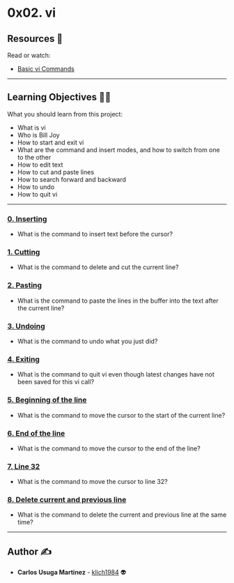 # 0x02. vi

## Resources :eyes:
Read or watch:
* [Basic vi Commands](https://intranet.hbtn.io/rltoken/TvhnXN1GAP7Et5OSuceGqw)

---
## Learning Objectives :technologist:
What you should learn from this project:

* What is vi
* Who is Bill Joy
* How to start and exit vi
* What are the command and insert modes, and how to switch from one to the other
* How to edit text
* How to cut and paste lines
* How to search forward and backward
* How to undo
* How to quit vi

---

### [0. Inserting](./0-inserting)
* What is the command to insert text before the cursor?


### [1. Cutting](./1-cutting)
* What is the command to delete and cut the current line?


### [2. Pasting](./2-pasting)
* What is the command to paste the lines in the buffer into the text after the current line?


### [3. Undoing](./3-undoing)
* What is the command to undo what you just did?


### [4. Exiting](./4-exiting)
* What is the command to quit vi even though latest changes have not been saved for this vi call?


### [5. Beginning of the line](./5-beginning_line)
* What is the command to move the cursor to the start of the current line?


### [6. End of the line](./6-end_line)
* What is the command to move the cursor to the end of the line?


### [7. Line 32](./100-move_to_line)
* What is the command to move the cursor to line 32?


### [8. Delete current and previous line](./101-delete_line)
* What is the command to delete the current and previous line at the same time?

---

## Author :writing_hand:
* **Carlos Usuga Martinez** - [klich1984](https://github.com/klich1984) :alien: